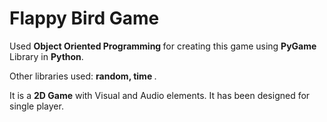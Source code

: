 <h1> Flappy Bird Game </h1>

Used <strong> Object Oriented Programming </strong> for creating this game using <strong> PyGame </strong> Library in <strong> Python</strong>.


Other libraries used: <strong>random, time </strong>.


It is a <strong>2D Game</strong> with Visual and Audio elements. It has been designed for single player.
